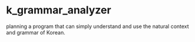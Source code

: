 # k_grammar_analyzer
planning a program that can simply understand and use the natural context and grammar of Korean.
